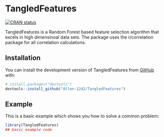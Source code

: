 
# TangledFeatures

<!-- badges: start -->
[![CRAN status](https://www.r-pkg.org/badges/version/CorrelatedFeatures)](https://CRAN.R-project.org/package=CorrelatedFeatures)
<!-- badges: end -->

TangledFeatures is a Random Forest based feature selection algorithm that excels in high dimensinoal data sets. The package uses the r/correlation package for all correlation calculations. 

## Installation

You can install the development version of TangledFeatures from [GitHub](https://github.com/) with:

``` r
# install.packages("devtools")
devtools::install_github("Allen-1242/TangledFeatures")
```

## Example

This is a basic example which shows you how to solve a common problem:

``` r
library(TangledFeatures)
## basic example code
```

